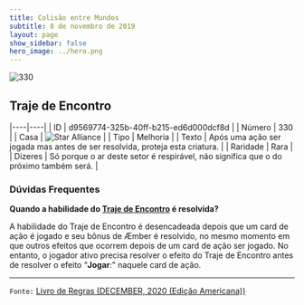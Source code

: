 ```yaml
---
title: Colisão entre Mundos
subtitle: 8 de novembro de 2019
layout: page
show_sidebar: false
hero_image: ../hero.png
---
```


![330](https://cdn.keyforgegame.com/media/card_front/pt/452_330_J86RVX95VGV2_pt.png)

## Traje de Encontro

|----|----|
| ID | d9569774-325b-40ff-b215-ed6d000dcf8d |
| Número | 330 |
| Casa | ![Star Alliance](https://archonarcana.com/images/thumb/7/7d/Star_Alliance.png/22px-Star_Alliance.png "Aliança Estelar") |
| Tipo | Melhoria |
| Texto | Após uma ação ser jogada mas antes de ser resolvida, proteja esta criatura. |
| Raridade | Rara |
| Dizeres | Só porque o ar deste setor é respirável,  não significa que o do próximo também será. |

### Dúvidas Frequentes

**Quando a habilidade do [Traje de Encontro](/wc/330)
é resolvida?**

A habilidade do Traje de Encontro é desencadeada depois que um
card de ação é jogado e seu bônus de Æmber é resolvido, no mesmo
momento em que outros efeitos que ocorrem depois de um card de
ação ser jogado. No entanto, o jogador ativo precisa resolver o
efeito do Traje de Encontro antes de resolver o efeito “**Jogar**:”
naquele card de ação.

<hr/>

`Fonte:` [Livro de Regras (DECEMBER, 2020 (Edição Americana))](https://images-cdn.fantasyflightgames.com/filer_public/8c/af/8cafeca4-02c3-4990-bba1-ff9d3aa8f02a/keyforge_rulebook_v14_reduced-compressed.pdf)

